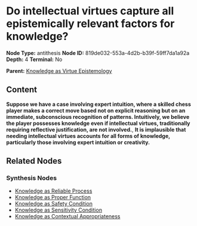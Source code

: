 # Do intellectual virtues capture all epistemically relevant factors for knowledge?

**Node Type:** antithesis
**Node ID:** 819de032-553a-4d2b-b39f-59ff7da1a92a
**Depth:** 4
**Terminal:** No

**Parent:** [Knowledge as Virtue Epistemology](knowledge-as-virtue-epistemology-synthesis-aa9dfa10-2908-418a-80a9-460a8a726833.md)

## Content

**Suppose we have a case involving expert intuition, where a skilled chess player makes a correct move based not on explicit reasoning but on an immediate, subconscious recognition of patterns. Intuitively, we believe the player possesses knowledge even if intellectual virtues, traditionally requiring reflective justification, are not involved.**, **It is implausible that needing intellectual virtues accounts for all forms of knowledge, particularly those involving expert intuition or creativity.**

## Related Nodes

### Synthesis Nodes

- [Knowledge as Reliable Process](knowledge-as-reliable-process-synthesis-d165847b-c21c-49e6-837a-6a63567009cb.md)
- [Knowledge as Proper Function](knowledge-as-proper-function-synthesis-3e9db2f9-0684-4c7c-b04c-90fc4018611f.md)
- [Knowledge as Safety Condition](knowledge-as-safety-condition-synthesis-7339b6a1-81ff-40d2-afbe-2a04ac15dd9a.md)
- [Knowledge as Sensitivity Condition](knowledge-as-sensitivity-condition-synthesis-20ddabde-9bd2-4376-8eb2-5d6f86013342.md)
- [Knowledge as Contextual Appropriateness](knowledge-as-contextual-appropriateness-synthesis-f75ca59b-2206-499c-9b61-daf0d25f4f82.md)
